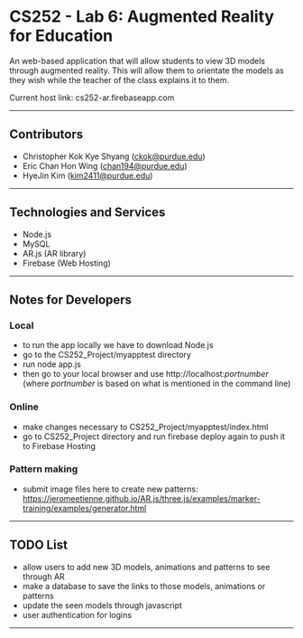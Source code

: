# CS252 - Lab 6: Augmented Reality for Education

An web-based application that will allow students to view 3D models through augmented reality. This will allow them to orientate the models as they wish while the teacher of the class explains it to them. 

Current host link: cs252-ar.firebaseapp.com

---

## Contributors

- Christopher Kok Kye Shyang (<ckok@purdue.edu>)
- Eric Chan Hon Wing (<chan194@purdue.edu>)
- HyeJin Kim (<kim2411@purdue.edu>)

---

## Technologies and Services

- Node.js
- MySQL
- AR.js (AR library) 
- Firebase (Web Hosting)

---

## Notes for Developers 

### Local
- to run the app locally we have to download Node.js
- go to the CS252_Project/myapptest directory
- run node app.js 
- then go to your local browser and use http://localhost:*portnumber* (where *portnumber* is based on what is mentioned in the command line)
  
### Online
- make changes necessary to CS252_Project/myapptest/index.html
- go to CS252_Project directory and run firebase deploy again to push it to Firebase Hosting

### Pattern making
- submit image files here to create new patterns: https://jeromeetienne.github.io/AR.js/three.js/examples/marker-training/examples/generator.html

---

## TODO List 
- allow users to add new 3D models, animations and patterns to see through AR
- make a database to save the links to those models, animations or patterns 
- update the seen models through javascript
- user authentication for logins

---
